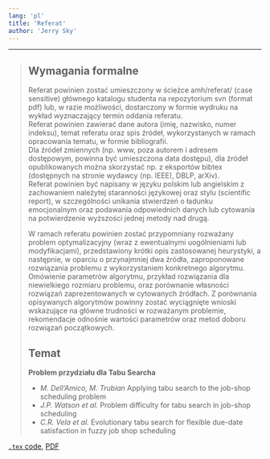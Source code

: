 ```yaml
---
lang: 'pl'
title: 'Referat'
author: 'Jerry Sky'
---
```


---

> ## Wymagania formalne
>
> Referat powinien zostać umieszczony w ścieżce amh/referat/ (case sensitive) głównego katalogu studenta na repozytorium svn (format pdf) lub, w razie możliwości, dostarczony w formie wydruku na wykład wyznaczający termin oddania referatu.\
> Referat powinien zawierać dane autora (imię, nazwisko, numer indeksu), temat referatu oraz spis źródeł, wykorzystanych w ramach opracowania tematu, w formie bibliografii.\
> Dla źródeł zmiennych (np. www, poza autorem i adresem dostępowym, powinna być umieszczona data dostępu), dla źródeł opublikowanych można skorzystać np. z eksportów bibtex (dostępnych na stronie wydawcy (np. IEEE), DBLP, arXiv).\
> Referat powinien być napisany w języku polskim lub angielskim z zachowaniem należytej staranności językowej oraz stylu (scientific report), w szczególności unikania stwierdzeń o ładunku emocjonalnym oraz podawania odpowiednich danych lub cytowania na potwierdzenie wyższości jednej metody nad drugą.
>
> W ramach referatu powinien zostać przypomniany rozważany problem optymalizacyjny (wraz z ewentualnymi uogólnieniami lub modyfikacjami), przedstawiony krótki opis zastosowanej heurystyki, a następnie, w oparciu o przynajmniej dwa źródła, zaproponowane rozwiązania problemu z wykorzystaniem konkretnego algorytmu. Omówienie parametrów algorytmu, przykład rozwiązania dla niewielkiego rozmiaru problemu, oraz porównanie własności rozwiązań zaprezentowanych w cytowanych źródłach. Z porównania opisywanych algorytmów powinny zostać wyciągnięte wnioski wskazujące na główne trudności w rozważanym problemie, rekomendacje odnośnie wartości parametrów oraz metod doboru rozwiązań początkowych.
>
> ## Temat
>
> **Problem przydziału dla Tabu Searcha**
> - *M. Dell’Amico, M. Trubian* Applying tabu search to the job-shop scheduling problem
> - *J.P. Watson et al.* Problem difficulty for tabu search in job-shop scheduling
> - *C.R. Vela et al.* Evolutionary tabu search for flexible due-date satisfaction in fuzzy job shop scheduling

[`.tex` code](tabu-search-job-shop-scheduling.tex), [PDF](tabu-search-job-shop-scheduling.pdf)
